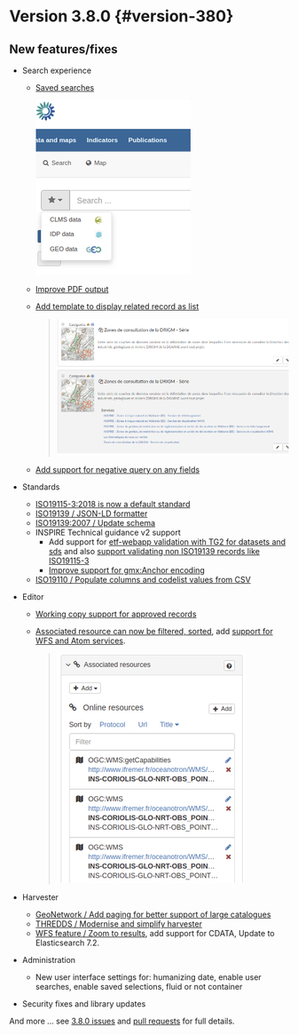 # Version 3.8.0 {#version-380}

## New features/fixes

-   Search experience
    -   [Saved searches](https://github.com/geonetwork/core-geonetwork/pull/3778)
      
        ![Screenshot where the star left of the search field expands in a dropdown menu with three options](img/380-usersearches.png "Saved user searches")

    -   [Improve PDF output](https://github.com/geonetwork/core-geonetwork/pull/3912)

    -   [Add template to display related record as list](https://github.com/geonetwork/core-geonetwork/pull/3908)

        > ![Screenshot showing two related map records below each other](img/380-related.png "Add template")
  

    -   [Add support for negative query on any fields](https://github.com/geonetwork/core-geonetwork/pull/3683)
-   Standards
    -   [ISO19115-3:2018 is now a default standard](https://github.com/metadata101/iso19115-3.2018)
    -   [ISO19139 / JSON-LD formatter](https://github.com/geonetwork/core-geonetwork/pull/3714)
    -   [ISO19139:2007 / Update schema](https://github.com/geonetwork/core-geonetwork/pull/3920)
    -   INSPIRE Technical guidance v2 support
        -   Add support for [etf-webapp validation with TG2 for datasets and sds](https://github.com/geonetwork/core-geonetwork/pull/3915) and also [support validating non ISO19139 records like ISO19115-3](https://github.com/geonetwork/core-geonetwork/pull/3766)
        -   [Improve support for gmx:Anchor encoding](https://github.com/geonetwork/core-geonetwork/pull/3911)
    -   [ISO19110 / Populate columns and codelist values from CSV](https://github.com/geonetwork/core-geonetwork/pull/3864)
-   Editor
    -   [Working copy support for approved records](https://github.com/geonetwork/core-geonetwork/pull/3592)

    -   [Associated resource can now be filtered, sorted](https://github.com/geonetwork/core-geonetwork/pull/3804), add [support for WFS and Atom services](https://github.com/geonetwork/core-geonetwork/pull/3817).

        > ![Screenshot of Associated resources dialog with filter options](img/380-associated.png "Filtering associated resources")

-   Harvester
    -   [GeoNetwork / Add paging for better support of large catalogues](https://github.com/geonetwork/core-geonetwork/pull/3916)
    -   [THREDDS / Modernise and simplify harvester](https://github.com/geonetwork/core-geonetwork/pull/3936)
    -   [WFS feature / Zoom to results](https://github.com/geonetwork/core-geonetwork/pull/3701), add support for CDATA, Update to Elasticsearch 7.2.
-   Administration
    -   New user interface settings for: humanizing date, enable user searches, enable saved selections, fluid or not container
-   Security fixes and library updates

And more \... see [3.8.0 issues](https://github.com/geonetwork/core-geonetwork/issues?q=is%3Aissue+milestone%3A3.8.0+is%3Aclosed) and [pull requests](https://github.com/geonetwork/core-geonetwork/pulls?q=milestone%3A3.8.0+is%3Aclosed+is%3Apr) for full details.
